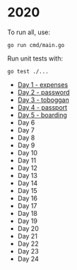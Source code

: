 # 2020

To run all, use:

```shell
go run cmd/main.go
```

Run unit tests with:

```shell
go test ./...
```

- [Day 1 - expenses](pkg/expenses)
- [Day 2 - password](pkg/password)
- [Day 3 - toboggan](pkg/toboggan)
- [Day 4 - passport](pkg/passport)
- [Day 5 - boarding](pkg/boarding)
- Day 6
- Day 7
- Day 8
- Day 9
- Day 10
- Day 11
- Day 12
- Day 13
- Day 14
- Day 15
- Day 16
- Day 17
- Day 18
- Day 19
- Day 20
- Day 21
- Day 22
- Day 23
- Day 24
